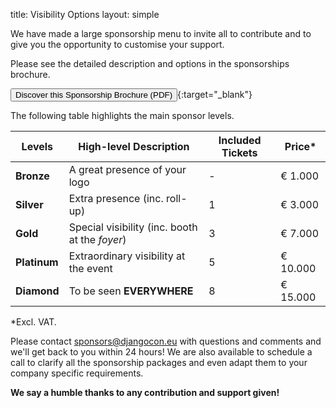 title: Visibility Options
layout: simple

We have made a large sponsorship menu to invite all to contribute and to give you the opportunity to customise your support.

Please see the detailed description and options in the sponsorships brochure.

[<button class="hero-btn">Discover this Sponsorship Brochure (PDF)</button>](/static/docs/djc-sponsorship-brochure.pdf){:target="\_blank"}

The following table highlights the main sponsor levels.

| Levels       | High-level Description                         | Included Tickets | Price\*  |
| ------------ | ---------------------------------------------- | ---------------- | -------- |
| **Bronze**   | A great presence of your logo                  | -                | € 1.000  |
| **Silver**   | Extra presence (inc. roll-up)                  | 1                | € 3.000  |
| **Gold**     | Special visibility (inc. booth at the _foyer_) | 3                | € 7.000  |
| **Platinum** | Extraordinary visibility at the event          | 5                | € 10.000 |
| **Diamond**  | To be seen **EVERYWHERE**                      | 8                | € 15.000 |

\*Excl. VAT.

Please contact <a href="mailto:sponsors@djangocon.eu" class="pages-links">sponsors@djangocon.eu</a> with questions and comments and we'll get back to you within 24 hours! We are also available to schedule a call to clarify all the sponsorship packages and even adapt them to your company specific requirements.

**We say a humble thanks to any contribution and support given!**

[//]: # '<div style="position:relative;padding-top:max(60%,326px);height:0;width:100%"><iframe allow="clipboard-write" sandbox="allow-top-navigation allow-top-navigation-by-user-activation allow-downloads allow-scripts allow-same-origin allow-popups allow-modals allow-popups-to-escape-sandbox" allowfullscreen="true" style="position:absolute;border:none;width:100%;height:100%;left:0;right:0;top:0;bottom:0;" src="https://e.issuu.com/embed.html?d=pycon-sponsorship-brochure&hideIssuuLogo=false&pageLayout=singlePage&u=pyconpt"></iframe></div>'

<!--
<object data="/static/docs/djc-sponsorship-brochure.pdf" type="application/pdf" width="100%" height="700px">
    <p>It appears you don't have a PDF plugin for this browser.
        <a href="/static/docs/djc-sponsorship-brochure.pdf">click here to
        download the PDF file instead.</a>
    </p>
</object>
-->
